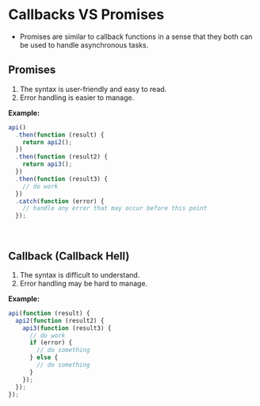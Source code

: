 # Callbacks VS Promises

- Promises are similar to callback functions in a sense that they both can be used to handle asynchronous tasks.

## Promises

1. The syntax is user-friendly and easy to read.
2. Error handling is easier to manage.

**Example:**

```javascript
api()
  .then(function (result) {
    return api2();
  })
  .then(function (result2) {
    return api3();
  })
  .then(function (result3) {
    // do work
  })
  .catch(function (error) {
    // handle any error that may occur before this point
  });
```

<br />

## Callback (Callback Hell)

1. The syntax is difficult to understand.
2. Error handling may be hard to manage.

**Example:**

```javascript
api(function (result) {
  api2(function (result2) {
    api3(function (result3) {
      // do work
      if (error) {
        // do something
      } else {
        // do something
      }
    });
  });
});
```
